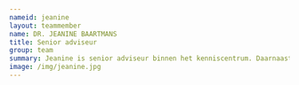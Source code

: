 ```yaml
---
nameid: jeanine
layout: teammember
name: DR. JEANINE BAARTMANS
title: Senior adviseur
group: team
summary: Jeanine is senior adviseur binnen het kenniscentrum. Daarnaast werkt ze als universitair docent bij Pedagogische Wetenschappen aan de Universiteite Leiden en werkt ze als GZ-psycholoog bij het LUBEC.
image: /img/jeanine.jpg 
---
```

